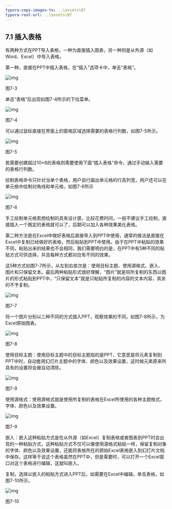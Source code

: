 ```yaml
---
typora-copy-images-to: ..\assets\07
typora-root-url: ..\assets\07
---
```


## **7.1**  **插入表格**

有两种方式在PPT导入表格，一种为直接插入图表，另一种则是从外源（如Word、Excel）中导入表格。

第一种，直接在PPT中插入表格，在“插入”选项卡中，单击“表格”。

![img](/../../第七章清晰明了.files/image003.jpg)

图7-3

单击“表格”后出现如图7-4所示的下拉菜单。

![img](/../../第七章清晰明了.files/image004.jpg)

图7-4

可以通过鼠标直接在界面上的窗格区域选择需要的表格行列数，如图7-5所示。

![img](/../../第七章清晰明了.files/image005.png)

图7-5

若需要创建超过10×8的表格则需要使用下面“插入表格”命令，通过手动输入需要的表格行列数。

绘制表格命令只针对当单个表格，用户自行画出单元格的行高列宽，用户还可以在单元格中绘制对角线和单元格，如图7-6所示

![img](/../../第七章清晰明了.files/image006.png)

图7-6

手工绘制单元格若想绘制的具有设计感，比较花费时间，一般不建议手工绘制，直接插入一个既定的表格就可以了，后期可以加入各种效果美化表格。

第二种方法是在Excel中做好表格后直接导入到PPT中使用，通常的做法是直接在Excel中复制已经做好的表格，然后粘贴到PPT中使用。由于在PPT中粘贴的效果不同，粘贴出来的结果也不会相同，我们需要明白的是，在PPT中有5种不同的粘贴方式可供选择，并且每种方式都对应有不同的效果。

这5种方式如图7-7所示，从左到右依次是：使用目标主题、使用源格式、嵌入、图片和只保留文本。最后两种粘贴形式很好理解，“图片”就是将所复制的东西以图片的形式粘贴到PPT中，“只保留文本”就是只粘贴所复制的内容的文本内容，其余的不予复制。

![img](/../../第七章清晰明了.files/image007.jpg)

图7-7

将一个图片分别以三种不同的方式插入PPT，观察效果的不同，如图7-8所示，为Excel原始图表。

![img](/../../第七章清晰明了.files/image008.png)

图7-8

使用目标主题：使用目标主题中的目标主题指的是PPT，它意思是将元素复制到PPT中时，自动套用幻灯片主题中的字体、颜色以及效果设置，这时候元素原来所具有的设置将会被自动清除。

![img](/../../第七章清晰明了.files/image009.png)

图7-9

使用源格式：使用源格式就是使用所复制的表格在Excel所使用的各种主题格式，字体、颜色以及效果设置。

![img](/../../第七章清晰明了.files/image010.png)

图7-9

嵌入：嵌入这种粘贴方式是在从外源（如Excel）复制表格或者图表到PPT时会出现的一种粘贴方式，这种粘贴方式不仅可以像使用源格式粘贴一样，保留复制对象的字体、颜色以及效果设置，还能将表格所在的原始Excel表格嵌入到幻灯片文档中保存。这样等于说这个表格虽然在PPT中，但是需要时，可以打开一个Excel窗口对这个表格进行编辑，这就叫嵌入。

复制，选择以嵌入的粘贴方式进入PPT后，如需要在Excel中编辑，单击表格，如图7-10所示。

![img](/../../第七章清晰明了.files/image011.jpg)

图7-10

